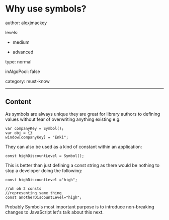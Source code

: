 # Why use symbols?
author: alexjmackey

levels:

  - medium

  - advanced

type: normal

inAlgoPool: false

category: must-know

---
## Content

As symbols are always unique they are great for library authors to defining values without fear of overwriting anything existing e.g.

```
var companyKey = Symbol();
var obj = {}
window[companyKey] = "Enki";
```

They can also be used as a kind of constant within an application:

```
const highDiscountLevel = Symbol();
```

This is better than just defining a const string as there would be nothing to stop a developer doing the following:

```
const highDiscountLevel ="high";

//uh oh 2 consts
//representing same thing
const anotherDiscountLevel="high";
```

Probably Symbols most important purpose is to introduce non-breaking changes to JavaScript let's talk about this next.
